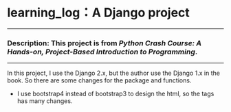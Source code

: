 # learning_log：A Django project
---
### Description: This project is from *Python Crash Course: A Hands-on, Project-Based Introduction to Programming*.
---
In this project, I use the Django 2.x, but  the author use the Django 1.x in the book. So there are some changes for the package and functions.

* I use bootstrap4 instead of bootstrap3 to design the html, so the tags has many changes.


